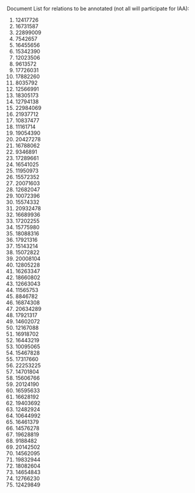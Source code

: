 Document List for relations to be annotated (not all will participate for IAA):

1. 12417726
1. 16731587
1. 22899009
1. 7542657
1. 16455656
1. 15342390
1. 12023506
1. 9613572
1. 17726031
1. 17882260
1. 8035792
1. 12566991
1. 18305173
1. 12794138
1. 22984069
1. 21937712
1. 10837477
1. 11161714
1. 19054390
1. 20427278
1. 16788062
1. 9346891
1. 17289661
1. 16541025
1. 11950973
1. 15572352
1. 20071603
1. 12682047
1. 10072396
1. 15574332
1. 20932478
1. 16689936
1. 17202255
1. 15775980
1. 18088316
1. 17921316
1. 15143214
1. 15072822
1. 20008104
1. 12805228
1. 16263347
1. 18660802
1. 12663043
1. 11565753
1. 8846782
1. 16874308
1. 20634289
1. 17921317
1. 14602072
1. 12167088
1. 16918702
1. 16443219
1. 10095065
1. 15467828
1. 17317660
1. 22253225
1. 14701804
1. 15606766
1. 20124190
1. 16595633
1. 16628192
1. 19403692
1. 12482924
1. 10644992
1. 16461379
1. 14576278
1. 19628819
1. 9188482
1. 20142502
1. 14562095
1. 19832944
1. 18082604
1. 14654843
1. 12766230
1. 12429849
 




